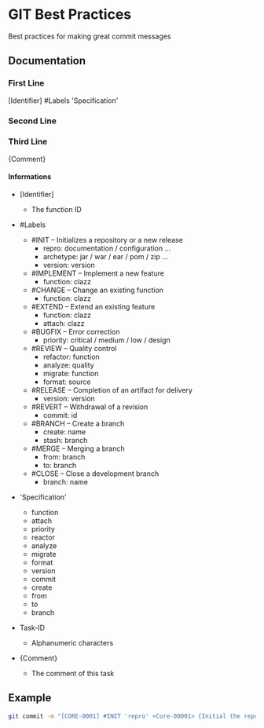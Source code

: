 # GIT Best Practices

Best practices for making great commit messages

## Documentation

### First Line

[Identifier] #Labels 'Specification'

### Second Line

<Task-ID>

### Third Line

{Comment}

#### Informations

* [Identifier]
	* The function ID

* #Labels
	* #INIT – Initializes a repository or a new release
		* repro: documentation / configuration …
		* archetype: jar / war / ear / pom / zip …
		* version: version
	* #IMPLEMENT – Implement a new feature
		* function: clazz
	* #CHANGE – Change an existing function
		* function: clazz
	* #EXTEND – Extend an existing feature
		* function: clazz
		* attach: clazz
	* #BUGFIX – Error correction
		* priority: critical / medium / low / design
	* #REVIEW – Quality control
		* refactor: function
		* analyze: quality
		* migrate: function
		* format: source
	* #RELEASE – Completion of an artifact for delivery
		* version: version
	* #REVERT – Withdrawal of a revision
		* commit: id
	* #BRANCH – Create a branch
		* create: name
		* stash: branch
	* #MERGE – Merging a branch
		* from: branch
		* to: branch
	* #CLOSE – Close a development branch
		* branch: name

* 'Specification'
	* function
	* attach
	* priority
	* reactor
	* analyze
	* migrate
	* format
	* version
	* commit
	* create
	* from
	* to
	* branch

* Task-ID
	* Alphanumeric characters

* {Comment}
	* The comment of this task

## Example

```bash
git commit -m "[CORE-0001] #INIT 'repro' <Core-00001> {Initial the repository.}"
```
